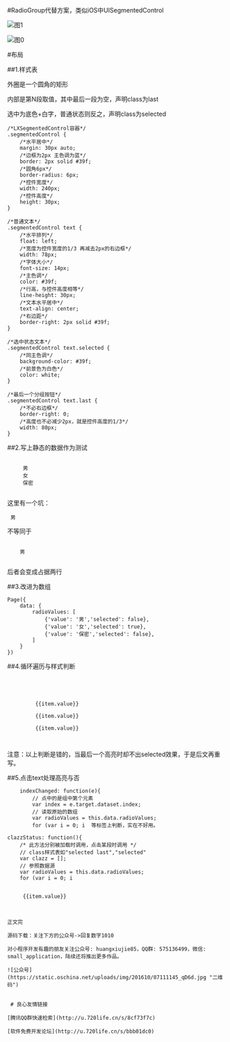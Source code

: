 #RadioGroup代替方案，类似iOS中UISegmentedControl

![图1](https://static.oschina.net/uploads/img/201610/22095340_uKuW.png "效果图")

![图0](https://static.oschina.net/uploads/img/201610/22095417_Vs9j.gif "动图")

#布局

##1.样式表

外圈是一个圆角的矩形

内部是第N段取值，其中最后一段为空，声明class为last

选中为底色+白字，普通状态则反之，声明class为selected

```
/*LXSegmentedControl容器*/
.segmentedControl {
	/*水平居中*/
	margin: 30px auto;
	/*边框为2px 主色调为蓝*/
	border: 2px solid #39f;
	/*圆角6px*/
	border-radius: 6px;
	/*控件宽度*/
	width: 240px;
	/*控件高度*/
	height: 30px;
}

/*普通文本*/
.segmentedControl text {
	/*水平排列*/
	float: left;
	/*宽度为控件宽度的1/3 再减去2px的右边框*/
	width: 78px;
	/*字体大小*/
	font-size: 14px;
	/*主色调*/
	color: #39f;
	/*行高，与控件高度相等*/
	line-height: 30px;
	/*文本水平居中*/
	text-align: center;
	/*右边距*/
	border-right: 2px solid #39f;
}

/*选中状态文本*/
.segmentedControl text.selected {
	/*同主色调*/
	background-color: #39f;
	/*前景色为白色*/
	color: white;
}

/*最后一个分组按钮*/
.segmentedControl text.last {
	/*不必右边框*/
	border-right: 0;
	/*高度也不必减少2px，就是控件高度的1/3*/
	width: 80px;
}
```

##2.写上静态的数据作为测试

```
 
	 男 
	 女 
	 保密 
 
```

这里有一个坑：

```
 男 
```
不等同于

```
 
	男
 
```

后者会变成占据两行

##3.改进为数组

```
Page({
	data: {
		radioValues: [
			{'value': '男','selected': false},
			{'value': '女','selected': true},
			{'value': '保密','selected': false},
		]
	}
})
```

##4.循环遍历与样式判断

```
 
	 
	 
		 
		 {{item.value}} 
		 
		 {{item.value}} 
		 
		 {{item.value}} 
	 
 
```

注意：以上判断是错的，当最后一个高亮时却不出selected效果，于是后文再重写。

##5.点击text处理高亮与否

```
	indexChanged: function(e){
		// 点中的是组中第个元素
		var index = e.target.dataset.index;
		// 读取原始的数组
		var radioValues = this.data.radioValues;
		for (var i = 0; i  等标签上判断，实在不好用。

```
	clazzStatus: function(){
		/* 此方法分别被加载时调用，点击某段时调用 */
		// class样式表如"selected last","selected"
		var clazz = [];
		// 参照数据源
		var radioValues = this.data.radioValues;
		for (var i = 0; i  
	 
	 
		 {{item.value}} 
	 
 
```


正文完

源码下载：关注下方的公众号->回复数字1010

对小程序开发有趣的朋友关注公众号: huangxiujie85，QQ群: 575136499，微信: small_application，陆续还将推出更多作品。

![公众号](https://static.oschina.net/uploads/img/201610/07111145_qD6d.jpg "二维码")


 # 良心友情链接

[腾讯QQ群快速检索](http://u.720life.cn/s/8cf73f7c)

[软件免费开发论坛](http://u.720life.cn/s/bbb01dc0)